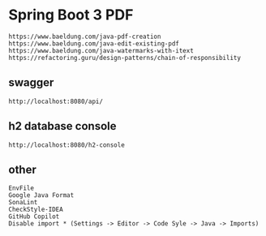 # Spring Boot 3 PDF

    https://www.baeldung.com/java-pdf-creation
    https://www.baeldung.com/java-edit-existing-pdf
    https://www.baeldung.com/java-watermarks-with-itext
    https://refactoring.guru/design-patterns/chain-of-responsibility

## swagger

    http://localhost:8080/api/

## h2 database console

    http://localhost:8080/h2-console

## other

    EnvFile
    Google Java Format
    SonaLint
    CheckStyle-IDEA
    GitHub Copilot
    Disable import * (Settings -> Editor -> Code Syle -> Java -> Imports)